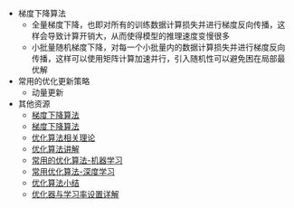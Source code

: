 - 梯度下降算法
  - 全量梯度下降，也即对所有的训练数据计算损失并进行梯度反向传播，这样会导致计算开销大，从而使得模型的推理速度变慢很多
  - 小批量随机梯度下降，对每一个小批量内的数据计算损失并进行梯度反向传播，这样可以使用矩阵计算加速并行，引入随机性可以避免困在局部最优解
- 常用的优化更新策略
  - 动量更新
- 其他资源
    - [梯度下降算法](https://mp.weixin.qq.com/s/dmwMPnOsr15eFTQOpmf8Og)
    - [梯度下降算法](https://mp.weixin.qq.com/s/48vMmq-3Js374sh0HpAP0A)
    - [优化算法相关理论](https://mp.weixin.qq.com/s/pj_Vs_S5Lkc0h3qXOv2mYQ)
    - [优化算法讲解](https://mp.weixin.qq.com/s/AEb5a0jct-5v8w2kV4iQXg)
    - [常用的优化算法-机器学习](https://mp.weixin.qq.com/s/G6wzoPZL_hflSVr3dWY-Cg)
    - [常用优化算法-深度学习](https://mp.weixin.qq.com/s/3dtsdxNuQD4FD4gRQpN8fA)
    - [优化算法小结](https://mp.weixin.qq.com/s/kj8VulNMfEgVShnyE43G9A)
    - [优化器与学习率设置详解](https://mp.weixin.qq.com/s/dGbGc3KHITVLT-uCFe5_vw)
